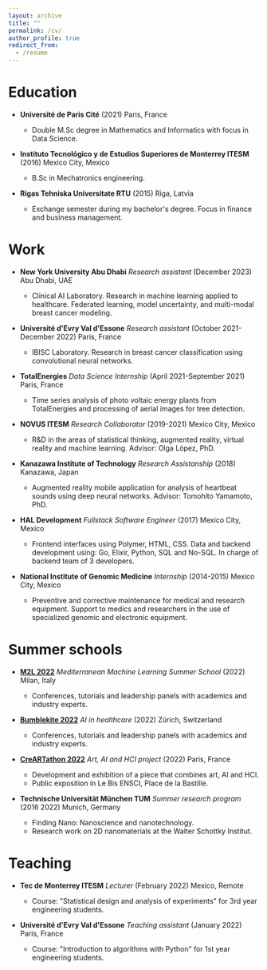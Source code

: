 ```yaml
---
layout: archive
title: ""
permalink: /cv/
author_profile: true
redirect_from:
  - /resume
---
```


<!-- {% include base_path %} -->

Education
======
* **Université de Paris Cité** (2021) Paris, France
  * Double M.Sc degree in Mathematics and Informatics with focus in Data Science.

* **Instituto Tecnológico y de Estudios Superiores de Monterrey ITESM** (2016) Mexico City, Mexico
  * B.Sc in Mechatronics engineering.

* **Rigas Tehniska Universitate RTU** (2015) Riga, Latvia
  * Exchange semester during my bachelor's degree. Focus in finance and business management.

Work
======

* **New York University Abu Dhabi** *Research assistant* (December 2023) Abu Dhabi, UAE
  * Clinical AI Laboratory. Research in machine learning applied to healthcare. Federated learning, model uncertainty, and multi-modal breast cancer modeling. 

* **Université d'Evry Val d'Essone** *Research assistant* (October 2021-December 2022) Paris, France
  * IBISC Laboratory. Research in breast cancer classification using convolutional neural networks. 

* **TotalEnergies** *Data Science Internship* (April 2021-September 2021) Paris, France
  * Time series analysis of photo voltaic energy plants from TotalEnergies and
  processing of aerial images for tree detection.

* **NOVUS ITESM** *Research Collaborator* (2019-2021) Mexico City, Mexico
  * R&D in the areas of statistical thinking, augmented reality, virtual reality and machine learning. Advisor: Olga López, PhD.

* **Kanazawa Institute of Technology** *Research Assistanship* (2018) Kanazawa, Japan
  * Augmented reality mobile application for analysis of heartbeat sounds using deep neural networks. Advisor: Tomohito Yamamoto, PhD.

* **HAL Development** *Fullstack Software Engineer* (2017) Mexico City, Mexico
  * Frontend interfaces using Polymer, HTML, CSS. Data and backend development using: Go, Elixir, Python, SQL and No-SQL. In charge of backend team of 3 developers.

* **National Institute of Genomic Medicine** *Internship* (2014-2015) Mexico City, Mexico
  * Preventive and corrective maintenance for medical and research equipment. Support to medics and researchers in the use of specialized genomic and electronic equipment.

Summer schools
======

* **[M2L 2022](https://www.m2lschool.org/past-editions/m2l-2022)** *Mediterranean Machine Learning Summer School* (2022) Milan, Italy
  * Conferences, tutorials and leadership panels with academics and industry experts.

* **[Bumblekite 2022](https://www.bumblekite.co/summer-school)** *AI in healthcare* (2022) Zürich, Switzerland
  * Conferences, tutorials and leadership panels with academics and industry experts.

* **[CreARTathon 2022](https://creartathon.com/news/20220714)** *Art, AI and HCI project* (2022) Paris, France
  * Development and exhibition of a piece that combines art, AI and HCI.
  * Public exposition in Le Bis ENSCI, Place de la Bastille.

* **Technische Universität München TUM** *Summer research program* (2016 2022) Munich, Germany
  * Finding Nano: Nanoscience and nanotechnology.
  * Research work on 2D nanomaterials at the Walter Schottky Institut.

Teaching
======

* **Tec de Monterrey ITESM** *Lecturer* (February 2022) Mexico, Remote
  * Course: "Statistical design and analysis of experiments" for 3rd year
engineering students.

* **Université d'Evry Val d'Essone** *Teaching assistant* (January 2022) Paris, France
  * Course: "Introduction to algorithms with Python" for 1st year engineering
students.



<!-- Skills
======
* Python, Java, C++, Elixir, Golang
* SQL, No-SQL
* Tensorflow, Pytorch
* Data science stack: Pandas, Matplotlib, Scikit-learn 
* Neo4j, OpenCV, PySpark -->

<!-- Publications
======
  <ul>{% for post in site.publications %}
    {% include archive-single-cv.html %}
  {% endfor %}</ul> -->

<!-- Presentations
======
  <ul>{% for post in site.talks reversed %}
    {% include archive-single-talk-cv.html %}
  {% endfor %}</ul> -->

<!-- Teaching
======
  <ul>{% for post in site.teaching %}
    {% include archive-single-cv.html %}
  {% endfor %}</ul>

Service and leadership
======
* Currently signed in to 43 different slack teams -->

